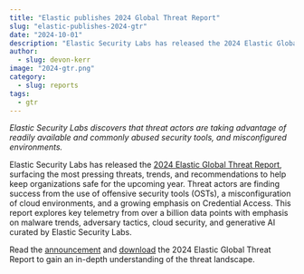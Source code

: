 ```yaml
---
title: "Elastic publishes 2024 Global Threat Report"
slug: "elastic-publishes-2024-gtr"
date: "2024-10-01"
description: "Elastic Security Labs has released the 2024 Elastic Global Threat Report, surfacing the most pressing threats, trends, and recommendations to help keep organizations safe for the upcoming year."
author:
  - slug: devon-kerr
image: "2024-gtr.png"
category:
  - slug: reports
tags:
  - gtr
---
```


*Elastic Security Labs discovers that threat actors are taking advantage of readily available and commonly abused security tools, and misconfigured environments.*

Elastic Security Labs has released the [2024 Elastic Global Threat Report](http://www.elastic.co/blog/elastic-global-threat-2024), surfacing the most pressing threats, trends, and recommendations to help keep organizations safe for the upcoming year. Threat actors are finding success from the use of offensive security tools (OSTs), a misconfiguration of cloud environments, and a growing emphasis on Credential Access. This report explores key telemetry from over a billion data points with emphasis on malware trends, adversary tactics, cloud security, and generative AI curated by Elastic Security Labs.

Read the [announcement](http://www.elastic.co/blog/elastic-global-threat-2024) and [download](https://www.elastic.co/resources/security/report/global-threat-report) the 2024 Elastic Global Threat Report to gain an in-depth understanding of the threat landscape. 